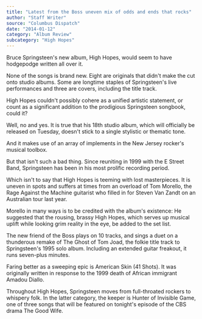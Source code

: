 ```yaml
---
title: "Latest from the Boss uneven mix of odds and ends that rocks"
author: "Staff Writer"
source: "Columbus Dispatch"
date: "2014-01-12"
category: "Album Review"
subcategory: "High Hopes"
---
```


Bruce Springsteen's new album, High Hopes, would seem to have hodgepodge written all over it.

None of the songs is brand new. Eight are originals that didn't make the cut onto studio albums. Some are longtime staples of Springsteen's live performances and three are covers, including the title track.

High Hopes couldn't possibly cohere as a unified artistic statement, or count as a significant addition to the prodigious Springsteen songbook, could it?

Well, no and yes. It is true that his 18th studio album, which will officially be released on Tuesday, doesn't stick to a single stylistic or thematic tone.

And it makes use of an array of implements in the New Jersey rocker's musical toolbox.

But that isn't such a bad thing. Since reuniting in 1999 with the E Street Band, Springsteen has been in his most prolific recording period.

Which isn't to say that High Hopes is teeming with lost masterpieces. It is uneven in spots and suffers at times from an overload of Tom Morello, the Rage Against the Machine guitarist who filled in for Steven Van Zandt on an Australian tour last year.

Morello in many ways is to be credited with the album's existence: He suggested that the rousing, brassy High Hopes, which serves up musical uplift while looking grim reality in the eye, be added to the set list.

The new friend of the Boss plays on 10 tracks, and sings a duet on a thunderous remake of The Ghost of Tom Joad, the folkie title track to Springsteen's 1995 solo album. Including an extended guitar freakout, it runs seven-plus minutes.

Faring better as a sweeping epic is American Skin (41 Shots). It was originally written in response to the 1999 death of African immigrant Amadou Diallo.

Throughout High Hopes, Springsteen moves from full-throated rockers to whispery folk. In the latter category, the keeper is Hunter of Invisible Game, one of three songs that will be featured on tonight's episode of the CBS drama The Good Wife.